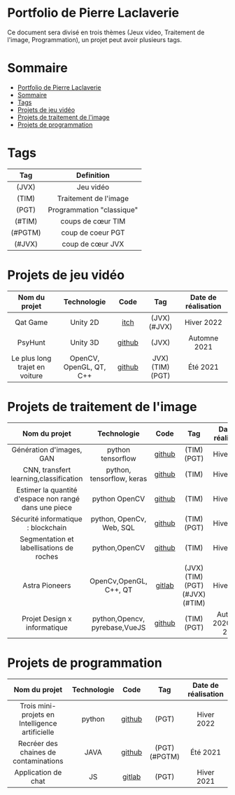 # Portfolio de Pierre Laclaverie

Ce document sera divisé en trois thèmes (Jeux video, Traitement de l'image, Programmation), un projet peut avoir plusieurs tags.

# Sommaire 

- [Portfolio de Pierre Laclaverie](#portfolio-de-pierre-laclaverie)
- [Sommaire](#sommaire)
- [Tags](#tags)
- [Projets de jeu vidéo](#projets-de-jeu-vidéo)
- [Projets de traitement de l'image](#projets-de-traitement-de-limage)
- [Projets de programmation](#projets-de-programmation)

# Tags

| Tag | Definition |
|:---:|:---:|
|(JVX)|Jeu vidéo|
|(TIM)|Traitement de l'image|
|(PGT)|Programmation "classique"|
|(#TIM)|coups de cœur TIM|
|(#PGTM)|coup de coeur PGT|
|(#JVX)|coup  de cœur JVX|

# Projets de jeu vidéo 

|Nom du projet| Technologie| Code| Tag |Date de réalisation|
|:---:|:---:|:---:|:---:|:---:|
|Qat Game|Unity 2D|[itch](https://eyind.itch.io/qat)| (JVX)(#JVX) |Hiver 2022|
|PsyHunt| Unity 3D|[github](https://github.com/Laclaverie/PsyHunt)|(JVX) |Automne 2021|
|Le plus long trajet en voiture|  OpenCV, OpenGL, QT, C++|[github](https://github.com/Laclaverie/Voiture)| JVX) (TIM) (PGT) |Été 2021|

# Projets de traitement de l'image  

| Nom du projet| Technologie| Code| Tag |Date de réalisation|
|:---:|:---:|:---:|:---:|:---:|
|Génération d'images, GAN|python tensorflow|[github](https://github.com/Laclaverie/gan)| (TIM) (PGT) |Hiver 2022|
|CNN, transfert learning,classification|  python, tensorflow, keras|[github](https://github.com/Laclaverie/cnn)| (TIM) |Hiver 2022|
|Estimer la quantité d'espace non rangé dans une piece|  python OpenCV|[github](https://github.com/Laclaverie/TNI-UAQC-TP1) | (TIM) |Hiver 2022|
| Sécurité informatique : blockchain|python, OpenCv, Web, SQL |[github](https://github.com/Laclaverie/blockchain)| (TIM) (PGT) |Hiver 2022|
|Segmentation et labellisations de roches| python,OpenCV | [github](https://github.com/Laclaverie/uqac-tni-watershed)| (TIM) |Hiver 2022|
|Astra Pioneers|  OpenCv,OpenGL, C++, QT|[gitlab](https://code.telecomste.fr/laclaverie.pierre/astra-pioneers)  | (JVX) (TIM) (PGT) (#JVX) (#TIM) |Hiver 2021|
|Projet Design x informatique|python,Opencv, pyrebase,VueJS| [github](https://github.com/Laclaverie/design) | (TIM) (PGT) |Automne 2020/Hiver 2021|


# Projets de programmation

| Nom du projet| Technologie| Code| Tag |Date de réalisation|
|:---:|:---:|:---:|:---:|:---:|
| Trois mini-projets en Intelligence artificielle| python|[github](https://github.com/Laclaverie/td-ia-uqac)| (PGT) |Hiver 2022|
|Recréer des chaines de contaminations| JAVA|[github](https://github.com/Laclaverie/hpp)| (PGT) (#PGTM)|Été 2021|
|Application de chat|JS|[gitlab](https://code.telecomste.fr/laclaverie.pierre/projet_js)| (PGT) |Hiver 2021|
